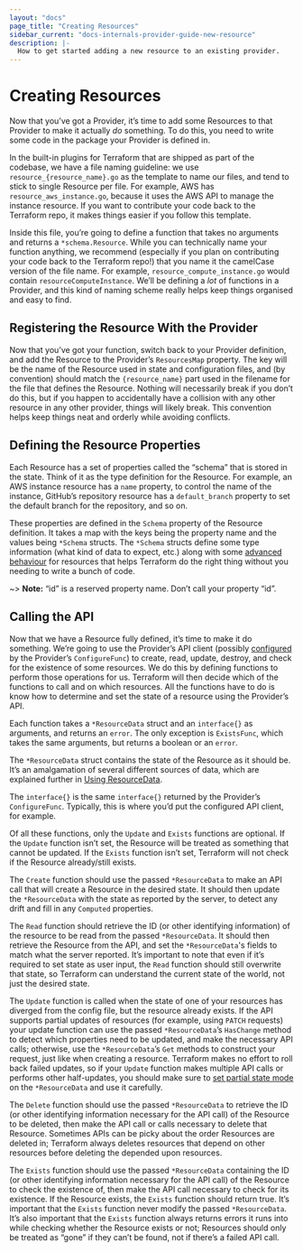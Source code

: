 ```yaml
---
layout: "docs"
page_title: "Creating Resources"
sidebar_current: "docs-internals-provider-guide-new-resource"
description: |-
  How to get started adding a new resource to an existing provider.
---
```


# Creating Resources

Now that you’ve got a Provider, it’s time to add some Resources to that
Provider to make it actually _do_ something. To do this, you need to write some
code in the package your Provider is defined in.

In the built-in plugins for Terraform that are shipped as part of the codebase,
we have a file naming guideline: we use `resource_{resource_name}.go` as the
template to name our files, and tend to stick to  single Resource per file. For
example, AWS has `resource_aws_instance.go`, because it uses the AWS API to
manage the instance resource. If you want to contribute your code back to the
Terraform repo, it makes things easier if you follow this template.

Inside this file, you’re going to define a function that takes no arguments and
returns a `*schema.Resource`.  While you can technically name your function
anything, we recommend (especially if you plan on contributing your code back
to the Terraform repo!) that you name it the camelCase version of the file
name. For example, `resource_compute_instance.go` would contain
`resourceComputeInstance`. We’ll be defining a _lot_ of functions in a
Provider, and this kind of naming scheme really helps keep things organised and
easy to find.

## Registering the Resource With the Provider

Now that you’ve got your function, switch back to your Provider definition, and
add the Resource to the Provider’s `ResourcesMap` property. The key will be the
name of the Resource used in state and configuration files, and (by convention)
should match the `{resource_name}` part used in the filename for the file that
defines the Resource. Nothing will necessarily break if you don’t do this, but
if you happen to accidentally have a collision with any other resource in any
other provider, things will likely break. This convention helps keep things
neat and orderly while avoiding conflicts.

## Defining the Resource Properties

Each Resource has a set of properties called the “schema” that is stored in the
state. Think of it as the type definition for the Resource. For example, an AWS
instance resource has a `name` property, to control the name of the instance,
GitHub’s repository resource has a `default_branch` property to set the default
branch for the repository, and so on.

These properties are defined in the `Schema` property of the Resource
definition. It takes a map with the keys being the property name and the values
being `*Schema` structs. The `*Schema` structs define some type information
(what kind of data to expect, etc.) along with some [advanced
behaviour](/docs/internals/providers/schema.html) for resources that helps
Terraform do the right thing without you needing to write a bunch of code.

~> **Note:** “id” is a reserved property name. Don’t call your property “id”.

## Calling the API

Now that we have a Resource fully defined, it’s time to make it do something.
We’re going to use the Provider’s API client (possibly
[configured](/docs/internals/providers/new-provider.html#configuring-your-provider)
by the Provider’s `ConfigureFunc`) to create, read, update, destroy, and check
for the existence of some resources. We do this by defining functions to
perform those operations for us. Terraform will then decide which of the
functions to call and on which resources. All the functions have to do is know
how to determine and set the state of a resource using the Provider’s API.

Each function takes a `*ResourceData` struct and an `interface{}` as arguments,
and returns an `error`. The only exception is `ExistsFunc`, which takes the
same arguments, but returns a boolean or an `error`.

The `*ResourceData` struct contains the state of the Resource as it should be.
It’s an amalgamation of several different sources of data, which are explained
further in [Using
ResourceData](/docs/internals/providers/resource-data.html).

The `interface{}` is the same `interface{}` returned by the Provider’s
`ConfigureFunc`. Typically, this is where you’d put the configured API client,
for example.

Of all these functions, only the `Update` and `Exists` functions are optional.
If the `Update` function isn’t set, the Resource will be treated as something
that cannot be updated. If the `Exists` function isn’t set, Terraform will not
check if the Resource already/still exists.

The `Create` function should use the passed `*ResourceData` to make an API call
that will create a Resource in the desired state. It should then update the
`*ResourceData` with the state as reported by the server, to detect any drift
and fill in any `Computed` properties.

The `Read` function should  retrieve the ID (or other identifying information)
of the resource to be read from the passed `*ResourceData`. It should then
retrieve the Resource from the API, and set the `*ResourceData`'s fields to
match what the server reported. It’s important to note that even if it’s
required to set state as user input, the `Read` function should still overwrite
that state, so Terraform can understand the current state of the world, not
just the desired state.

The `Update` function is called when the state of one of your resources has
diverged from the config file, but the resource already exists. If the API
supports partial updates of resources (for example, using `PATCH` requests)
your update function  can use the passed `*ResourceData`’s `HasChange` method
to detect which properties need to be updated, and make the necessary API
calls; otherwise, use the `*ResourceData`’s `Get` methods to construct your
request, just like when creating a resource. Terraform makes no effort to roll
back failed updates, so if your `Update` function makes multiple API calls or
performs other half-updates, you should make sure to [set partial state
mode](/docs/internals/providers/resource-data.html#partial-updates) on the
`*ResourceData` and use it carefully.

The `Delete` function should use the passed `*ResourceData` to retrieve the ID
(or other identifying information necessary for the API call) of the Resource
to be deleted, then make the API call or calls necessary to delete that
Resource. Sometimes APIs can be picky about the order Resources are deleted in;
Terraform always deletes resources that depend on other resources before
deleting the depended upon resources.

The `Exists` function should use the passed `*ResourceData` containing the ID
(or other identifying information necessary for the API call) of the Resource
to check the existence of, then make the API call necessary to check for its
existence. If the Resource exists, the `Exists` function should return true.
It’s important that the `Exists` function never modify the passed
`*ResourceData`. It’s also important that the `Exists` function always returns
errors it runs into while checking whether the Resource exists or not;
Resources should only be treated as “gone” if they can’t be found, not if
there’s a failed API call.
